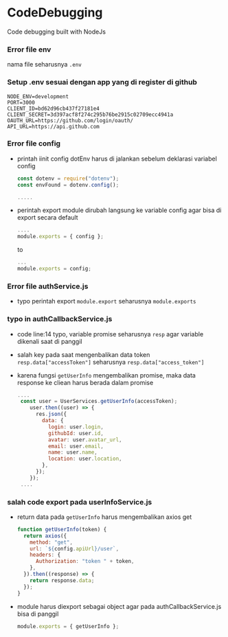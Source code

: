 # CodeDebugging

Code debugging built with NodeJs

### Error file env

nama file seharusnya `.env`

### Setup .env sesuai dengan app yang di register di github

```
NODE_ENV=development
PORT=3000
CLIENT_ID=bd62d96cb437f27181e4
CLIENT_SECRET=3d397acf8f274c295b76be2915c02709ecc4941a
OAUTH_URL=https://github.com/login/oauth/
API_URL=https://api.github.com
```

### Error file config

- printah iinit config dotEnv harus di jalankan sebelum deklarasi variabel config

  ```js
  const dotenv = require("dotenv");
  const envFound = dotenv.config();

  .....
  ```

- perintah export module dirubah langsung ke variable config agar bisa di export secara default
  ```js
  ....
  module.exports = { config };
  ```
  to
  ```js
  ...
  module.exports = config;
  ```

### Error file authService.js

- typo perintah export `module.export` seharusnya `module.exports`

### typo in authCallbackService.js

- code line:14 typo, variable promise seharusnya `resp` agar variable dikenali saat di panggil
- salah key pada saat mengenbalikan data token `resp.data["accessToken"]` seharusnya `resp.data["access_token"]`
- karena fungsi `getUserInfo` mengembalikan promise, maka data response ke cliean harus berada dalam promise

  ```js
  ....
   const user = UserServices.getUserInfo(accessToken);
      user.then((user) => {
        res.json({
          data: {
            login: user.login,
            githubId: user.id,
            avatar: user.avatar_url,
            email: user.email,
            name: user.name,
            location: user.location,
          },
        });
      });
   ....
  ```

### salah code export pada userInfoService.js

- return data pada `getUserInfo` harus mengembalikan axios get

  ```js
  function getUserInfo(token) {
    return axios({
      method: "get",
      url: `${config.apiUrl}/user`,
      headers: {
        Authorization: "token " + token,
      },
    }).then((response) => {
      return response.data;
    });
  }
  ```

- module harus diexport sebagai object agar pada authCallbackService.js bisa di panggil
  ```js
  module.exports = { getUserInfo };
  ```
